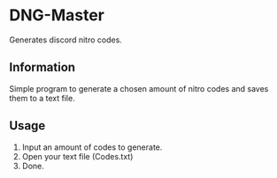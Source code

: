 # DNG-Master
Generates discord nitro codes.

## Information
Simple program to generate a chosen amount of nitro codes and saves them to a text file.

## Usage
1. Input an amount of codes to generate.
2. Open your text file (Codes.txt)
3. Done.
